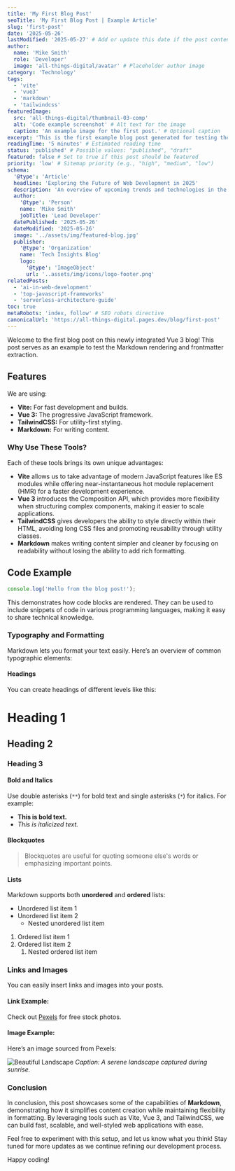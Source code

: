 ```yaml
---
title: 'My First Blog Post'
seoTitle: 'My First Blog Post | Example Article'
slug: 'first-post'
date: '2025-05-26'
lastModified: '2025-05-27' # Add or update this date if the post content is modified
author:
  name: 'Mike Smith'
  role: 'Developer'
  image: 'all-things-digital/avatar' # Placeholder author image
category: 'Technology'
tags:
  - 'vite'
  - 'vue3'
  - 'markdown'
  - 'tailwindcss'
featuredImage:
  src: 'all-things-digital/thumbnail-03-comp'
  alt: 'Code example screenshot' # Alt text for the image
  caption: 'An example image for the first post.' # Optional caption
excerpt: 'This is the first example blog post generated for testing the Markdown processing and frontmatter structure. Welcome to the first blog post on this newly integrated Vue 3 blog! This post serves as an example to test the Markdown rendering and frontmatter extraction.' # A brief summary
readingTime: '5 minutes' # Estimated reading time
status: 'published' # Possible values: "published", "draft"
featured: false # Set to true if this post should be featured
priority: 'low' # Sitemap priority (e.g., "high", "medium", "low")
schema:
  '@type': 'Article'
  headline: 'Exploring the Future of Web Development in 2025'
  description: 'An overview of upcoming trends and technologies in the web development industry for 2025.'
  author:
    '@type': 'Person'
    name: 'Mike Smith'
    jobTitle: 'Lead Developer'
  datePublished: '2025-05-26'
  dateModified: '2025-05-26'
  image: '../assets/img/featured-blog.jpg'
  publisher:
    '@type': 'Organization'
    name: 'Tech Insights Blog'
    logo:
      '@type': 'ImageObject'
      url: '..assets/img/icons/logo-footer.png'
relatedPosts:
  - 'ai-in-web-development'
  - 'top-javascript-frameworks'
  - 'serverless-architecture-guide'
toc: true
metaRobots: 'index, follow' # SEO robots directive
canonicalUrl: 'https://all-things-digital.pages.dev/blog/first-post'
---
```


Welcome to the first blog post on this newly integrated Vue 3 blog! This post serves as an example to test the Markdown rendering and frontmatter extraction.

## Features

We are using:

- **Vite:** For fast development and builds.
- **Vue 3:** The progressive JavaScript framework.
- **TailwindCSS:** For utility-first styling.
- **Markdown:** For writing content.

### Why Use These Tools?

Each of these tools brings its own unique advantages:

- **Vite** allows us to take advantage of modern JavaScript features like ES modules while offering near-instantaneous hot module replacement (HMR) for a faster development experience.
- **Vue 3** introduces the Composition API, which provides more flexibility when structuring complex components, making it easier to scale applications.
- **TailwindCSS** gives developers the ability to style directly within their HTML, avoiding long CSS files and promoting reusability through utility classes.
- **Markdown** makes writing content simpler and cleaner by focusing on readability without losing the ability to add rich formatting.

## Code Example

```javascript
console.log('Hello from the blog post!');
```

This demonstrates how code blocks are rendered. They can be used to include snippets of code in various programming languages, making it easy to share technical knowledge.

### Typography and Formatting

Markdown lets you format your text easily. Here’s an overview of common typographic elements:

#### Headings

You can create headings of different levels like this:

# Heading 1

## Heading 2

### Heading 3

#### Bold and Italics

Use double asterisks (`**`) for bold text and single asterisks (`*`) for italics. For example:

- **This is bold text.**
- _This is italicized text._

#### Blockquotes

> Blockquotes are useful for quoting someone else's words or emphasizing important points.

#### Lists

Markdown supports both **unordered** and **ordered** lists:

- Unordered list item 1
- Unordered list item 2
  - Nested unordered list item

1. Ordered list item 1
2. Ordered list item 2
   1. Nested ordered list item

### Links and Images

You can easily insert links and images into your posts.

#### Link Example:

Check out [Pexels](https://www.pexels.com/) for free stock photos.

#### Image Example:

Here’s an image sourced from Pexels:

![Beautiful Landscape](https://images.pexels.com/photos/19928140/pexels-photo-19928140.jpeg?auto=compress&cs=tinysrgb&w=1260&h=750&dpr=2)
_Caption: A serene landscape captured during sunrise._

### Conclusion

In conclusion, this post showcases some of the capabilities of **Markdown**, demonstrating how it simplifies content creation while maintaining flexibility in formatting. By leveraging tools such as Vite, Vue 3, and TailwindCSS, we can build fast, scalable, and well-styled web applications with ease.

Feel free to experiment with this setup, and let us know what you think! Stay tuned for more updates as we continue refining our development process.

Happy coding!
